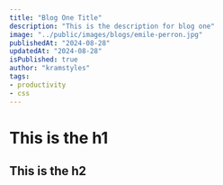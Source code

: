 ```yaml
---
title: "Blog One Title"
description: "This is the description for blog one"
image: "../public/images/blogs/emile-perron.jpg"
publishedAt: "2024-08-28"
updatedAt: "2024-08-28"
isPublished: true
author: "kramstyles"
tags:
- productivity
- css
---
```


# This is the h1
## This is the h2